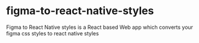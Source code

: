 # figma-to-react-native-styles
Figma to React Native styles is a React based Web app which converts your figma css styles to react native styles
